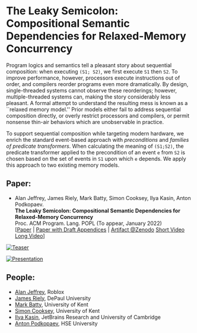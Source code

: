 # The Leaky Semicolon: Compositional Semantic Dependencies for Relaxed-Memory Concurrency

Program logics and semantics tell a pleasant story about sequential
composition: when executing `(S1; S2)`, we first execute `S1` then `S2`.  To
improve performance, however, processors execute instructions out of order,
and compilers reorder programs even more dramatically.  By design,
single-threaded systems cannot observe these reorderings; however,
multiple-threaded systems can, making the story considerably less pleasant.
A formal attempt to understand the resulting mess is known as a ``relaxed
memory model.''  Prior models either fail to address sequential composition
directly, or overly restrict processors and compilers, or permit nonsense
thin-air behaviors which are unobservable in practice.

To support sequential composition while targeting modern hardware, we enrich
the standard event-based approach with _preconditions_ and _families of
predicate transformers_.  When calculating the meaning of `(S1;S2)`, the
predicate transformer applied to the precondition of an event `e` from `S2`
is chosen based on the set of events in `S1` upon which `e` depends.  We
apply this approach to two existing memory models.

## Paper:

- Alan Jeffrey, James Riely, Mark Batty, Simon Cooksey, Ilya Kasin, Anton Podkopaev.  
  **The Leaky Semicolon: Compositional Semantic Dependencies for Relaxed-Memory Concurrency**  
  Proc. ACM Program. Lang. POPL (To appear, January 2022)  
  [[Paper](https://github.com/chicago-relaxed-memory/seqcomp/raw/master/paper/DRAFT.pdf) |
   [Paper with Draft Appendices](https://github.com/chicago-relaxed-memory/seqcomp/raw/master/paper/DRAFT-APPENDIX.pdf) |
   [Artifact @Zenodo](https://doi.org/10.5281/zenodo.5675056)
   [Short Video](https://youtu.be/vpkl2gR_wsQ)
   [Long Video](https://youtu.be/pj912bYJ0Do)]

[![Teaser](http://img.youtube.com/vi/vpkl2gR_wsQ/0.jpg)](http://www.youtube.com/watch?v=vpkl2gR_wsQ "Teaser")

[![Presentation](http://img.youtube.com/vi/pj912bYJ0Do/0.jpg)](http://www.youtube.com/watch?v=pj912bYJ0Do "Presentation")

## People:

- [Alan Jeffrey](https://asaj.org/), Roblox
- [James Riely](https://fpl.cs.depaul.edu/jriely/), DePaul University
- [Mark Batty](https://www.kent.ac.uk/computing/people/3126/batty-mark), University of Kent
- [Simon Cooksey](https://graymalk.in/), University of Kent
- [Ilya Kasin](https://ilya.fun/), JetBrains Research and University of Cambridge
- [Anton Podkopaev](https://podkopaev.net/), HSE University
